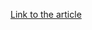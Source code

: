 [Link to the article](https://www.microsoft.com/en-us/security/blog/2023/12/07/star-blizzard-increases-sophistication-and-evasion-in-ongoing-attacks/)
